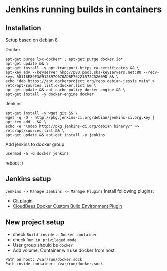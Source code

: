 # Jenkins running builds in containers

## Installation

Setup based on debian 8

Docker
```
apt-get purge lxc-docker* ; apt-get purge docker.io*
apt-get update && \
apt-get install -y apt-transport-https ca-certificates && \
apt-key adv --keyserver hkp://p80.pool.sks-keyservers.net:80 --recv-keys 58118E89F3A912897C070ADBF76221572C52609D && \
echo "deb https://apt.dockerproject.org/repo debian-jessie main" > /etc/apt/sources.list.d/docker.list && \
apt-get update && apt-cache policy docker-engine && \
apt-get install -y docker-engine docker
```

Jenkins
```
apt-get install -y wget git && \
wget -q -O - http://pkg.jenkins-ci.org/debian/jenkins-ci.org.key | apt-key add - && \
echo -e "\ndeb http://pkg.jenkins-ci.org/debian binary/" >> /etc/apt/sources.list && \
apt-get update && apt-get install -y jenkins
```

Add jenkins to docker group
```
usermod -a -G docker jenkins
```
reboot :)

## Jenkins setup

`Jenkins -> Manage Jenkins -> Manage Plugins`
Install following plugins:
* [Git plugin](https://wiki.jenkins-ci.org/display/JENKINS/Git+Plugin])
* [CloudBees Docker Custom Build Environment Plugin](https://wiki.jenkins-ci.org/display/JENKINS/CloudBees+Docker+Custom+Build+Environment+Plugin)

## New project setup
* check `Build inside a Docker container`
* check `Run in privileged mode`
* User group should be `docker`
* Add volume. Container will use docker from host.
```
Path on host: /var/run/docker.sock
Path inside container: /var/run/docker.sock
```
